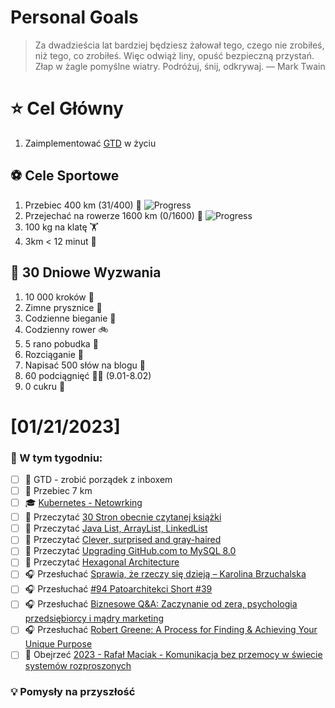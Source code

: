 
Personal Goals
==============
> Za dwadzieścia lat bardziej będziesz żałował tego, czego nie zrobiłeś, niż tego, co zrobiłeś. Więc odwiąż liny, opuść bezpieczną przystań. Złap w żagle pomyślne wiatry. Podróżuj, śnij, odkrywaj.
> — Mark Twain

# ⭐ Cel Główny
1. Zaimplementować [GTD](https://gettingthingsdone.com/) w życiu

## ⚽️ Cele Sportowe
1. Przebiec 400 km (31/400) 🏃 ![Progress](https://progress-bar.dev/7/)
2. Przejechać na rowerze 1600 km (0/1600) 🚴 ![Progress](https://progress-bar.dev/0/)
3. 100 kg na klatę  🏋️
4. 3km < 12 minut 👟

## 🎯 30 Dniowe Wyzwania
1. 10 000 kroków 🦶 
2. Zimne prysznice 🚿
3. Codzienne bieganie 🏃
4. Codzienny rower 🚲
5. 5 rano pobudka 🌅
6. Rozciąganie 🧘
7. Napisać 500 słów na blogu 📝
8. 60 podciągnięć 🏋️‍♂️ (9.01-8.02)
9. 0 cukru 🎂

# [01/21/2023]
### 🚧 W tym tygodniu:
- [ ] 🧹 GTD - zrobić porządek z inboxem
- [ ] 🏃 Przebiec 7 km
- [ ] 🎓 [Kubernetes - Netowrking](https://www.udemy.com/course/certified-kubernetes-administrator-with-practice-tests/)
- [ ] 📗 Przeczytać [30 Stron obecnie czytanej książki](https://github.com/BartoszDabek/bdabek.pl/blob/master/miscellaneous/books.md)
- [ ] 📗 Przeczytać [Java List, ArrayList, LinkedList](https://stormit.pl/java-list-arraylist-linkedlist/)
- [ ] 📗 Przeczytać [Clever, surprised and gray-haired](https://blog.allegro.tech/2023/12/lmdb-postmortem.html)
- [ ] 📗 Przeczytać [Upgrading GitHub.com to MySQL 8.0](https://github.blog/2023-12-07-upgrading-github-com-to-mysql-8-0/)
- [ ] 📗 Przeczytać [Hexagonal Architecture](https://java-design-patterns.com/patterns/hexagonal/)
- [ ] 🎧 Przesłuchać [Sprawia, że rzeczy się dzieją – Karolina Brzuchalska](https://zaprojektujswojezycie.pl/sprawia-ze-rzeczy-sie-dzieja-karolina-brzuchalska/)
- [ ] 🎧 Przesłuchać [#94 Patoarchitekci Short #39](https://patoarchitekci.io/94/)
- [ ] 🎧 Przesłuchać [Biznesowe Q&A: Zaczynanie od zera, psychologia przedsiębiorcy i mądry marketing](https://malawielkafirma.pl/biznesowe-qa/)
- [ ] 🎧 Przesłuchać [Robert Greene: A Process for Finding & Achieving Your Unique Purpose](https://www.hubermanlab.com/episode/robert-greene-a-process-for-finding-achieving-your-unique-purpose)
- [ ] 🎥 Obejrzeć [2023 - Rafał Maciak - Komunikacja bez przemocy w świecie systemów rozproszonych](https://youtu.be/BFsdlTHw4NA)

### 💡 Pomysły na przyszłość

